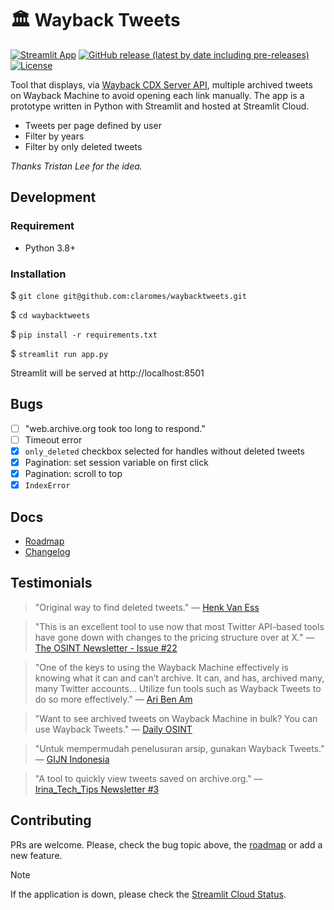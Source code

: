 # 🏛️ Wayback Tweets

[![Streamlit App](https://static.streamlit.io/badges/streamlit_badge_black_white.svg)](https://waybacktweets.streamlit.app) [![GitHub release (latest by date including pre-releases)](https://img.shields.io/github/v/release/claromes/waybacktweets?include_prereleases)](https://github.com/claromes/waybacktweets/releases) [![License](https://img.shields.io/github/license/claromes/waybacktweets)](https://github.com/claromes/waybacktweets/blob/main/LICENSE.md)


Tool that displays, via [Wayback CDX Server API](https://github.com/internetarchive/wayback/tree/master/wayback-cdx-server), multiple archived tweets on Wayback Machine to avoid opening each link manually. The app is a prototype written in Python with Streamlit and hosted at Streamlit Cloud.

- Tweets per page defined by user
- Filter by years
- Filter by only deleted tweets

*Thanks Tristan Lee for the idea.*

## Development

### Requirement

- Python 3.8+

### Installation

$ `git clone git@github.com:claromes/waybacktweets.git`

$ `cd waybacktweets`

$ `pip install -r requirements.txt`

$ `streamlit run app.py`

Streamlit will be served at http://localhost:8501

## Bugs

- [ ] "web.archive.org took too long to respond."
- [ ] Timeout error
- [x] `only_deleted` checkbox selected for handles without deleted tweets
- [x] Pagination: set session variable on first click
- [x] Pagination: scroll to top
- [x] `IndexError`

## Docs

- [Roadmap](docs/ROADMAP.md)
- [Changelog](docs/CHANGELOG.md)

## Testimonials

>"Original way to find deleted tweets." — [Henk Van Ess](https://twitter.com/henkvaness/status/1693298101765701676)

>"This is an excellent tool to use now that most Twitter API-based tools have gone down with changes to the pricing structure over at X." — [The OSINT Newsletter - Issue #22](https://osintnewsletter.com/p/22#%C2%A7osint-community)

>"One of the keys to using the Wayback Machine effectively is knowing what it can and can’t archive. It can, and has, archived many, many Twitter accounts... Utilize fun tools such as Wayback Tweets to do so more effectively." — [Ari Ben Am](https://memeticwarfareweekly.substack.com/p/mww-paradise-by-the-telegram-dashboard)

>"Want to see archived tweets on Wayback Machine in bulk? You can use Wayback Tweets." — [Daily OSINT](https://twitter.com/DailyOsint/status/1695065018662855102)

>"Untuk mempermudah penelusuran arsip, gunakan Wayback Tweets." — [GIJN Indonesia](https://twitter.com/gijnIndonesia/status/1685912219408805888)

>"A tool to quickly view tweets saved on archive.org." — [Irina_Tech_Tips Newsletter #3](https://irinatechtips.substack.com/p/irina_tech_tips-newsletter-3-2023#%C2%A7wayback-tweets)

## Contributing

PRs are welcome. Please, check the bug topic above, the [roadmap](docs/ROADMAP.md) or add a new feature.

> [!NOTE]
> If the application is down, please check the [Streamlit Cloud Status](https://www.streamlitstatus.com/).